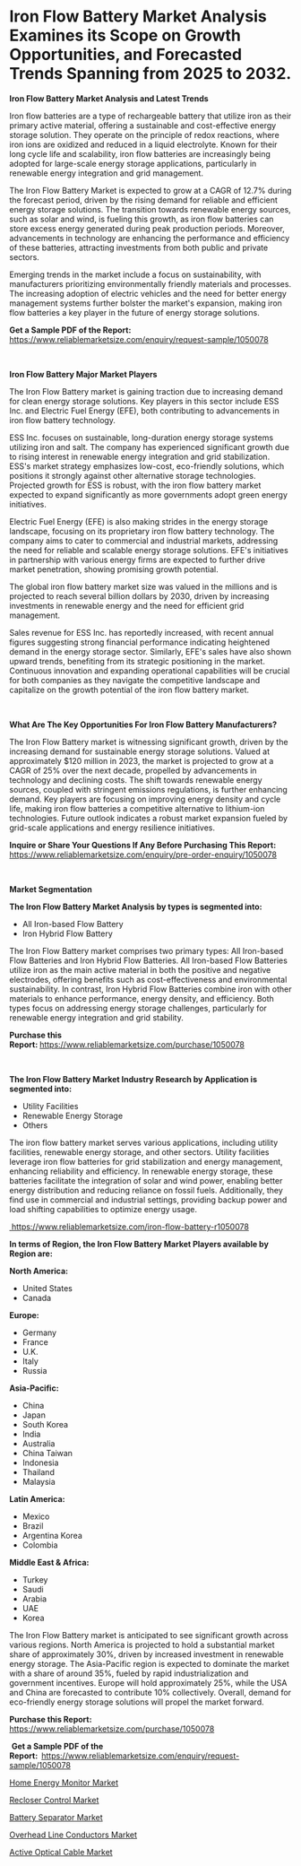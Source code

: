 <p><h1>Iron Flow Battery Market Analysis Examines its Scope on Growth Opportunities, and Forecasted Trends Spanning from 2025 to 2032.</h1></p><p><strong>Iron Flow Battery Market Analysis and Latest Trends</strong></p>
<p><p>Iron flow batteries are a type of rechargeable battery that utilize iron as their primary active material, offering a sustainable and cost-effective energy storage solution. They operate on the principle of redox reactions, where iron ions are oxidized and reduced in a liquid electrolyte. Known for their long cycle life and scalability, iron flow batteries are increasingly being adopted for large-scale energy storage applications, particularly in renewable energy integration and grid management.</p><p>The Iron Flow Battery Market is expected to grow at a CAGR of 12.7% during the forecast period, driven by the rising demand for reliable and efficient energy storage solutions. The transition towards renewable energy sources, such as solar and wind, is fueling this growth, as iron flow batteries can store excess energy generated during peak production periods. Moreover, advancements in technology are enhancing the performance and efficiency of these batteries, attracting investments from both public and private sectors.</p><p>Emerging trends in the market include a focus on sustainability, with manufacturers prioritizing environmentally friendly materials and processes. The increasing adoption of electric vehicles and the need for better energy management systems further bolster the market's expansion, making iron flow batteries a key player in the future of energy storage solutions.</p></p>
<p><strong>Get a Sample PDF of the Report:&nbsp;</strong> <a href="https://www.reliablemarketsize.com/enquiry/request-sample/1050078?utm_campaign=2008&utm_medium=2&utm_source=Github&utm_content=ia&utm_term=07042025&utm_id=iron-flow-battery">https://www.reliablemarketsize.com/enquiry/request-sample/1050078</a></p>
<p>&nbsp;</p>
<p><strong>Iron Flow Battery Major Market Players</strong></p>
<p><p>The Iron Flow Battery market is gaining traction due to increasing demand for clean energy storage solutions. Key players in this sector include ESS Inc. and Electric Fuel Energy (EFE), both contributing to advancements in iron flow battery technology.</p><p>ESS Inc. focuses on sustainable, long-duration energy storage systems utilizing iron and salt. The company has experienced significant growth due to rising interest in renewable energy integration and grid stabilization. ESS's market strategy emphasizes low-cost, eco-friendly solutions, which positions it strongly against other alternative storage technologies. Projected growth for ESS is robust, with the iron flow battery market expected to expand significantly as more governments adopt green energy initiatives.</p><p>Electric Fuel Energy (EFE) is also making strides in the energy storage landscape, focusing on its proprietary iron flow battery technology. The company aims to cater to commercial and industrial markets, addressing the need for reliable and scalable energy storage solutions. EFE's initiatives in partnership with various energy firms are expected to further drive market penetration, showing promising growth potential.</p><p>The global iron flow battery market size was valued in the millions and is projected to reach several billion dollars by 2030, driven by increasing investments in renewable energy and the need for efficient grid management. </p><p>Sales revenue for ESS Inc. has reportedly increased, with recent annual figures suggesting strong financial performance indicating heightened demand in the energy storage sector. Similarly, EFE's sales have also shown upward trends, benefiting from its strategic positioning in the market. Continuous innovation and expanding operational capabilities will be crucial for both companies as they navigate the competitive landscape and capitalize on the growth potential of the iron flow battery market.</p></p>
<p>&nbsp;</p>
<p><strong>What Are The Key Opportunities For Iron Flow Battery Manufacturers?</strong></p>
<p><p>The Iron Flow Battery market is witnessing significant growth, driven by the increasing demand for sustainable energy storage solutions. Valued at approximately $120 million in 2023, the market is projected to grow at a CAGR of 25% over the next decade, propelled by advancements in technology and declining costs. The shift towards renewable energy sources, coupled with stringent emissions regulations, is further enhancing demand. Key players are focusing on improving energy density and cycle life, making iron flow batteries a competitive alternative to lithium-ion technologies. Future outlook indicates a robust market expansion fueled by grid-scale applications and energy resilience initiatives.</p></p>
<p><strong>Inquire or Share Your Questions If Any Before Purchasing This Report:</strong> <a href="https://www.reliablemarketsize.com/enquiry/pre-order-enquiry/1050078?utm_campaign=2008&utm_medium=2&utm_source=Github&utm_content=ia&utm_term=07042025&utm_id=iron-flow-battery">https://www.reliablemarketsize.com/enquiry/pre-order-enquiry/1050078</a></p>
<p>&nbsp;</p>
<p><strong>Market Segmentation</strong></p>
<p><strong>The Iron Flow Battery Market Analysis by types is segmented into:</strong></p>
<p><ul><li>All Iron-based Flow Battery</li><li>Iron Hybrid Flow Battery</li></ul></p>
<p><p>The Iron Flow Battery market comprises two primary types: All Iron-based Flow Batteries and Iron Hybrid Flow Batteries. All Iron-based Flow Batteries utilize iron as the main active material in both the positive and negative electrodes, offering benefits such as cost-effectiveness and environmental sustainability. In contrast, Iron Hybrid Flow Batteries combine iron with other materials to enhance performance, energy density, and efficiency. Both types focus on addressing energy storage challenges, particularly for renewable energy integration and grid stability.</p></p>
<p><strong>Purchase this Report:&nbsp;</strong><a href="https://www.reliablemarketsize.com/purchase/1050078?utm_campaign=2008&utm_medium=2&utm_source=Github&utm_content=ia&utm_term=07042025&utm_id=iron-flow-battery">https://www.reliablemarketsize.com/purchase/1050078</a></p>
<p>&nbsp;</p>
<p><strong>The Iron Flow Battery Market Industry Research by Application is segmented into:</strong></p>
<p><ul><li>Utility Facilities</li><li>Renewable Energy Storage</li><li>Others</li></ul></p>
<p><p>The iron flow battery market serves various applications, including utility facilities, renewable energy storage, and other sectors. Utility facilities leverage iron flow batteries for grid stabilization and energy management, enhancing reliability and efficiency. In renewable energy storage, these batteries facilitate the integration of solar and wind power, enabling better energy distribution and reducing reliance on fossil fuels. Additionally, they find use in commercial and industrial settings, providing backup power and load shifting capabilities to optimize energy usage.</p></p>
<p><a href="https://www.reliablemarketsize.com/iron-flow-battery-r1050078?utm_campaign=2008&utm_medium=2&utm_source=Github&utm_content=ia&utm_term=07042025&utm_id=iron-flow-battery">&nbsp;https://www.reliablemarketsize.com/iron-flow-battery-r1050078</a></p>
<p><strong>In terms of Region, the Iron Flow Battery Market Players available by Region are:</strong></p>
<p>
    <p> <strong> North America: </strong>
        <ul>
            <li>United States</li>
            <li>Canada</li>
        </ul>
        </p> 
    <p> <strong> Europe: </strong>
        <ul>
            <li>Germany</li>
            <li>France</li>
            <li>U.K.</li>
            <li>Italy</li>
            <li>Russia</li>
        </ul>
        </p> 
    <p> <strong> Asia-Pacific: </strong>
        <ul>
            <li>China</li>
            <li>Japan</li>
            <li>South Korea</li>
            <li>India</li>
            <li>Australia</li>
            <li>China Taiwan</li>
            <li>Indonesia</li>
            <li>Thailand</li>
            <li>Malaysia</li>
        </ul>
        </p> 
    <p> <strong> Latin America: </strong>
        <ul>
            <li>Mexico</li>
            <li>Brazil</li>
            <li>Argentina Korea</li>
            <li>Colombia</li>
        </ul>
        </p> 
    <p> <strong> Middle East & Africa: </strong>
        <ul>
            <li>Turkey</li>
            <li>Saudi</li>
            <li>Arabia</li>
            <li>UAE</li>
            <li>Korea</li>
        </ul>
    </p>
    </p>
<p><p>The Iron Flow Battery market is anticipated to see significant growth across various regions. North America is projected to hold a substantial market share of approximately 30%, driven by increased investment in renewable energy storage. The Asia-Pacific region is expected to dominate the market with a share of around 35%, fueled by rapid industrialization and government incentives. Europe will hold approximately 25%, while the USA and China are forecasted to contribute 10% collectively. Overall, demand for eco-friendly energy storage solutions will propel the market forward.</p></p>
<p><strong>Purchase this Report: </strong><a href="https://www.reliablemarketsize.com/purchase/1050078?utm_campaign=2008&utm_medium=2&utm_source=Github&utm_content=ia&utm_term=07042025&utm_id=iron-flow-battery">https://www.reliablemarketsize.com/purchase/1050078</a></p>
<p>&nbsp;<strong>Get a Sample PDF of the Report:&nbsp;&nbsp;</strong><a href="https://www.reliablemarketsize.com/enquiry/request-sample/1050078?utm_campaign=2008&utm_medium=2&utm_source=Github&utm_content=ia&utm_term=07042025&utm_id=iron-flow-battery">https://www.reliablemarketsize.com/enquiry/request-sample/1050078</a></p>
<p><strong></strong></p>
<p><p><a href="https://github.com/yardemuongz5/Market-Research-Report-List-1/blob/main/home-energy-monitor-market.md?utm_campaign=2008&utm_medium=2&utm_source=Github&utm_content=ia&utm_term=07042025&utm_id=iron-flow-battery">Home Energy Monitor Market</a></p><p><a href="https://github.com/rempemelon5k/Market-Research-Report-List-1/blob/main/recloser-control-market.md?utm_campaign=2008&utm_medium=2&utm_source=Github&utm_content=ia&utm_term=07042025&utm_id=iron-flow-battery">Recloser Control Market</a></p><p><a href="https://github.com/idranalexie/Market-Research-Report-List-1/blob/main/battery-separator-market.md?utm_campaign=2008&utm_medium=2&utm_source=Github&utm_content=ia&utm_term=07042025&utm_id=iron-flow-battery">Battery Separator Market</a></p><p><a href="https://github.com/ftnlewins/Market-Research-Report-List-1/blob/main/overhead-line-conductors-market.md?utm_campaign=2008&utm_medium=2&utm_source=Github&utm_content=ia&utm_term=07042025&utm_id=iron-flow-battery">Overhead Line Conductors Market</a></p><p><a href="https://github.com/balbajagatr1/Market-Research-Report-List-1/blob/main/active-optical-cable-market.md?utm_campaign=2008&utm_medium=2&utm_source=Github&utm_content=ia&utm_term=07042025&utm_id=iron-flow-battery">Active Optical Cable Market</a></p></p>